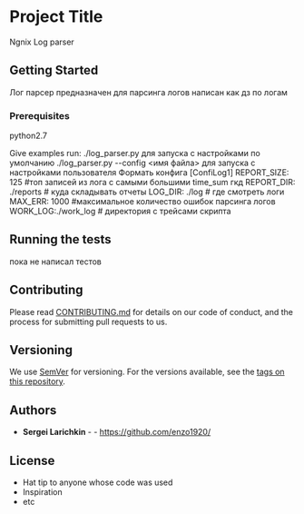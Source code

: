 # Project Title

Ngnix Log parser 

## Getting Started
Лог парсер предназначен для парсинга логов
написан как дз по логам

### Prerequisites

python2.7


Give examples
run:
./log_parser.py  для запуска с настройками по умолчанию
./log_parser.py  --config <имя файла> для запуска с настройками пользователя
Формать конфига
[ConfiLog1]
REPORT_SIZE: 125  #топ записей из лога с самыми большими time_sum гкд
REPORT_DIR: ./reports # куда складывать отчеты
LOG_DIR: ./log  # где смотреть логи
MAX_ERR: 1000   #максимальное количество ошибок парсинга логов
WORK_LOG:./work_log # директория с трейсами скрипта

## Running the tests
пока не написал тестов


## Contributing

Please read [CONTRIBUTING.md](https://gist.github.com/PurpleBooth/b24679402957c63ec426) for details on our code of conduct, and the process for submitting pull requests to us.

## Versioning

We use [SemVer](http://semver.org/) for versioning. For the versions available, see the [tags on this repository](https://github.com/your/project/tags). 

## Authors

* **Sergei Larichkin** - - https://github.com/enzo1920/

## License

* Hat tip to anyone whose code was used
* Inspiration
* etc

